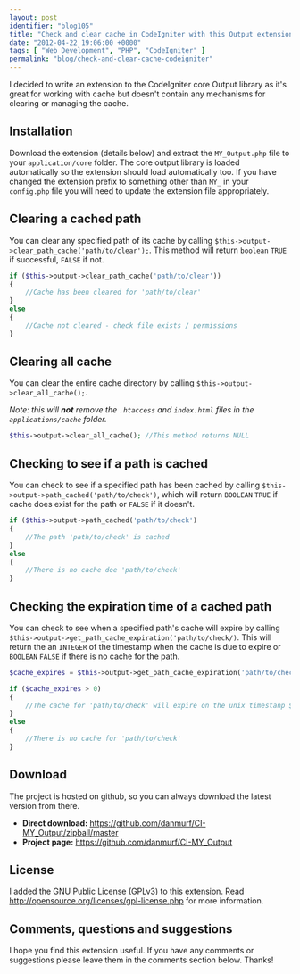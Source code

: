 ```yaml
---
layout: post
identifier: "blog105"
title: "Check and clear cache in CodeIgniter with this Output extension"
date: "2012-04-22 19:06:00 +0000"
tags: [ "Web Development", "PHP", "CodeIgniter" ]
permalink: "blog/check-and-clear-cache-codeigniter"
---
```

I decided to write an extension to the CodeIgniter core Output library as it's great for working with cache but doesn't contain any mechanisms for clearing or managing the cache.

## Installation

Download the extension (details below) and extract the `MY_Output.php` file to your `application/core` folder. The core output library is loaded automatically so the extension should load automatically too. If you have changed the extension prefix to something other than `MY_` in your `config.php` file you will need to update the extension file appropriately.

## Clearing a cached path

You can clear any specified path of its cache by calling `$this->output->clear_path_cache('path/to/clear');`. This method will return `boolean` `TRUE` if successful, `FALSE` if not.

```php
if ($this->output->clear_path_cache('path/to/clear'))
{
    //Cache has been cleared for 'path/to/clear'
}
else
{
    //Cache not cleared - check file exists / permissions
}
```

## Clearing all cache

You can clear the entire cache directory by calling `$this->output->clear_all_cache();`.

*Note: this will **not** remove the `.htaccess` and `index.html` files in the `applications/cache` folder.*

```php
$this->output->clear_all_cache(); //This method returns NULL
```

## Checking to see if a path is cached

You can check to see if a specified path has been cached by calling `$this->output->path_cached('path/to/check')`, which will return `BOOLEAN` `TRUE` if cache does exist for the path or `FALSE` if it doesn't.

```php
if ($this->output->path_cached('path/to/check')
{
    //The path 'path/to/check' is cached
}
else
{
    //There is no cache doe 'path/to/check'
}
```

## Checking the expiration time of a cached path

You can check to see when a specified path's cache will expire by calling `$this->output->get_path_cache_expiration('path/to/check/)`. This will return the an `INTEGER` of the timestamp when the cache is due to expire or `BOOLEAN` `FALSE` if there is no cache for the path.

```php
$cache_expires = $this->output->get_path_cache_expiration('path/to/check/');

if ($cache_expires > 0)
{
    //The cache for 'path/to/check' will expire on the unix timestanp $cache_expires
}
else
{
    //There is no cache for 'path/to/check'
}
```

## Download

The project is hosted on github, so you can always download the latest version from there.

*   **Direct download:** <https://github.com/danmurf/CI-MY_Output/zipball/master>
*   **Project page:** <https://github.com/danmurf/CI-MY_Output>

## License

I added the GNU Public License (GPLv3) to this extension. Read <http://opensource.org/licenses/gpl-license.php> for more information.

## Comments, questions and suggestions

I hope you find this extension useful. If you have any comments or suggestions please leave them in the comments section below. Thanks!